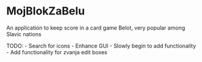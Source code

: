 # MojBlokZaBelu
An application to keep score in a card game Belot, very popular among Slavic nations

TODO:   - Search for icons
        - Enhance GUI
        - Slowly begin to add functionality
        - Add functionality for zvanja edit boxes